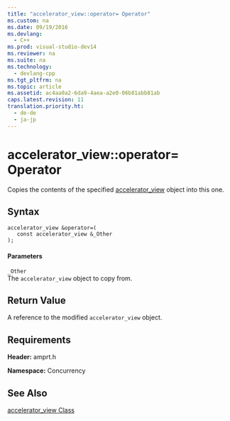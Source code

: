 ```yaml
---
title: "accelerator_view::operator= Operator"
ms.custom: na
ms.date: 09/19/2016
ms.devlang: 
  - C++
ms.prod: visual-studio-dev14
ms.reviewer: na
ms.suite: na
ms.technology: 
  - devlang-cpp
ms.tgt_pltfrm: na
ms.topic: article
ms.assetid: ac4aa0a2-6da9-4aea-a2e0-06b81abb81ab
caps.latest.revision: 11
translation.priority.ht: 
  - de-de
  - ja-jp
---
```

# accelerator_view::operator= Operator
Copies the contents of the specified  [accelerator_view](../vs140/accelerator_view-Class.md) object into this one.  
  
## Syntax  
  
```  
accelerator_view &operator=(  
   const accelerator_view &_Other                       
);  
```  
  
#### Parameters  
 `_Other`  
 The `accelerator_view` object to copy from.  
  
## Return Value  
 A reference to the modified `accelerator_view` object.  
  
## Requirements  
 **Header:** amprt.h  
  
 **Namespace:** Concurrency  
  
## See Also  
 [accelerator_view Class](../vs140/accelerator_view-Class.md)